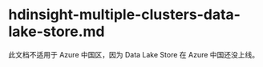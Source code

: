 # hdinsight-multiple-clusters-data-lake-store.md

此文档不适用于 Azure 中国区，因为 Data Lake Store 在 Azure 中国还没上线。